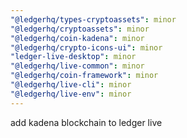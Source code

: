 ```yaml
---
"@ledgerhq/types-cryptoassets": minor
"@ledgerhq/cryptoassets": minor
"@ledgerhq/coin-kadena": minor
"@ledgerhq/crypto-icons-ui": minor
"ledger-live-desktop": minor
"@ledgerhq/live-common": minor
"@ledgerhq/coin-framework": minor
"@ledgerhq/live-cli": minor
"@ledgerhq/live-env": minor
---
```


add kadena blockchain to ledger live
